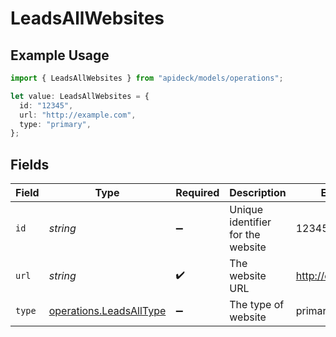 # LeadsAllWebsites

## Example Usage

```typescript
import { LeadsAllWebsites } from "apideck/models/operations";

let value: LeadsAllWebsites = {
  id: "12345",
  url: "http://example.com",
  type: "primary",
};
```

## Fields

| Field                                                              | Type                                                               | Required                                                           | Description                                                        | Example                                                            |
| ------------------------------------------------------------------ | ------------------------------------------------------------------ | ------------------------------------------------------------------ | ------------------------------------------------------------------ | ------------------------------------------------------------------ |
| `id`                                                               | *string*                                                           | :heavy_minus_sign:                                                 | Unique identifier for the website                                  | 12345                                                              |
| `url`                                                              | *string*                                                           | :heavy_check_mark:                                                 | The website URL                                                    | http://example.com                                                 |
| `type`                                                             | [operations.LeadsAllType](../../models/operations/leadsalltype.md) | :heavy_minus_sign:                                                 | The type of website                                                | primary                                                            |